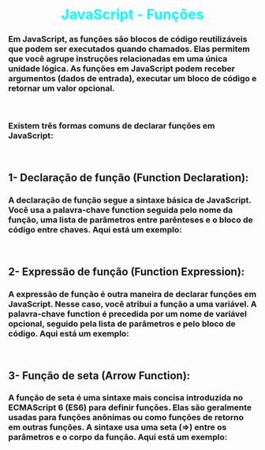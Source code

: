 # <div align="center" style="color:Cyan; font-weight:bold;"> JavaScript - Funções</div>

### Em JavaScript, as funções são blocos de código reutilizáveis que podem ser executados quando chamados. Elas permitem que você agrupe instruções relacionadas em uma única unidade lógica. As funções em JavaScript podem receber argumentos (dados de entrada), executar um bloco de código e retornar um valor opcional.
<br>

### Existem três formas comuns de declarar funções em JavaScript:
<br>

## 1- Declaração de função (Function Declaration):
### A declaração de função segue a sintaxe básica de JavaScript. Você usa a palavra-chave function seguida pelo nome da função, uma lista de parâmetros entre parênteses e o bloco de código entre chaves. Aqui está um exemplo:
<br>

## 2- Expressão de função (Function Expression):
### A expressão de função é outra maneira de declarar funções em JavaScript. Nesse caso, você atribui a função a uma variável. A palavra-chave function é precedida por um nome de variável opcional, seguido pela lista de parâmetros e pelo bloco de código. Aqui está um exemplo:
<br>

## 3- Função de seta (Arrow Function):
### A função de seta é uma sintaxe mais concisa introduzida no ECMAScript 6 (ES6) para definir funções. Elas são geralmente usadas para funções anônimas ou como funções de retorno em outras funções. A sintaxe usa uma seta (=>) entre os parâmetros e o corpo da função. Aqui está um exemplo: